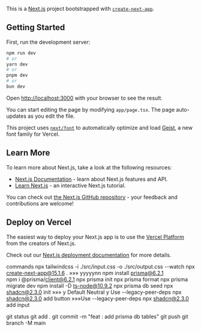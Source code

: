 This is a [Next.js](https://nextjs.org) project bootstrapped with [`create-next-app`](https://nextjs.org/docs/app/api-reference/cli/create-next-app).

## Getting Started

First, run the development server:

```bash
npm run dev
# or
yarn dev
# or
pnpm dev
# or
bun dev
```

Open [http://localhost:3000](http://localhost:3000) with your browser to see the result.

You can start editing the page by modifying `app/page.tsx`. The page auto-updates as you edit the file.

This project uses [`next/font`](https://nextjs.org/docs/app/building-your-application/optimizing/fonts) to automatically optimize and load [Geist](https://vercel.com/font), a new font family for Vercel.

## Learn More

To learn more about Next.js, take a look at the following resources:

- [Next.js Documentation](https://nextjs.org/docs) - learn about Next.js features and API.
- [Learn Next.js](https://nextjs.org/learn) - an interactive Next.js tutorial.

You can check out [the Next.js GitHub repository](https://github.com/vercel/next.js) - your feedback and contributions are welcome!

## Deploy on Vercel

The easiest way to deploy your Next.js app is to use the [Vercel Platform](https://vercel.com/new?utm_medium=default-template&filter=next.js&utm_source=create-next-app&utm_campaign=create-next-app-readme) from the creators of Next.js.

Check out our [Next.js deployment documentation](https://nextjs.org/docs/app/building-your-application/deploying) for more details.

commands
npx tailwindcss -i ./src/input.css -o ./src/output.css --watch
npx create-next-app@15.1.6 . »»» yyyyynn
npm install prisma@6.2.1  
npm i @prisma/client@6.2.1
npx prisma init
npx prisma format
npx prisma migrate dev
npm install -D ts-node@10.9.2
npx prisma db seed
npx shadcn@2.3.0 init »»» y Default Neutral y Use --legacy-peer-deps
npx shadcn@2.3.0 add button »»»Use --legacy-peer-deps
npx shadcn@2.3.0 add input

git status
git add .
git commit -m "feat : add prisma db tables"
git push
git branch -M main
